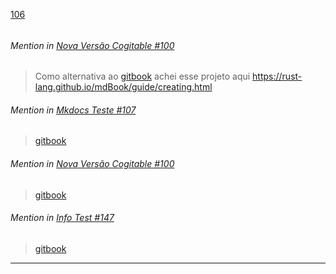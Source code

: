 [106](https://github.com/guilhermeprokisch/ideias/issues/106) 
###### 




 ######  Mention in [Nova Versão Cogitable #100](Nova-Versão-Cogitable-#100)  
 > Como alternativa ao [gitbook](gitbook) achei esse projeto aqui https://rust-lang.github.io/mdBook/guide/creating.html


 ######  Mention in [Mkdocs Teste #107](Mkdocs-Teste-#107)  
 > [gitbook](gitbook)


 ######  Mention in [Nova Versão Cogitable #100](Nova-Versão-Cogitable-#100)  
 > [gitbook](gitbook)


 ######  Mention in [Info Test #147](Info-Test-#147)  
 > [gitbook](gitbook)

-------------------------------------------------------------------------------

